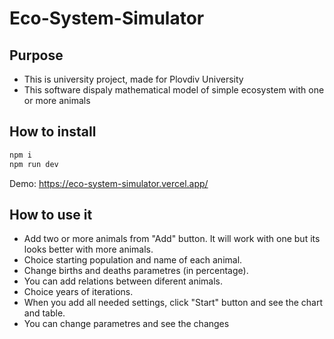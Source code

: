 # Eco-System-Simulator

## Purpose

* This is university project, made for Plovdiv University
* This software dispaly mathematical model of simple ecosystem with one or more animals

## How to install

```sh
npm i
npm run dev
```

Demo: https://eco-system-simulator.vercel.app/

## How to use it

* Add two or more animals from "Add" button. It will work with one but its looks better with more animals.
* Choice starting population and name of each animal.
* Change births and deaths parametres (in percentage).
* You can add relations between diferent animals.
* Choice years of iterations.
* When you add all needed settings, click "Start" button and see the chart and table.
* You can change parametres and see the changes 
